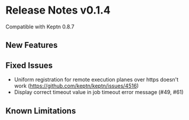 # Release Notes v0.1.4

Compatible with Keptn 0.8.7

## New Features

## Fixed Issues
* Uniform registration for remote execution planes over https doesn't work (https://github.com/keptn/keptn/issues/4516)
* Display correct timeout value in job timeout error message (#49, #61)

## Known Limitations
